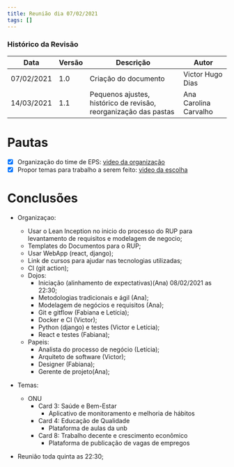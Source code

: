 ```yaml
---
title: Reunião dia 07/02/2021
tags: []
---
```


### Histórico da Revisão
| Data | Versão | Descrição | Autor |
|---|---|---|---|
| 07/02/2021| 1.0 |Criação do documento | Victor Hugo Dias |
| 14/03/2021| 1.1 |Pequenos ajustes, histórico de revisão, reorganização das pastas | Ana Carolina Carvalho |

# Pautas

- [X] Organização do time de EPS: [video da organização]()
- [X] Propor temas para trabalho a serem feito: [video da escolha]()

# Conclusões

* Organizaçao:
    * Usar o Lean Inception no inicio do processo do RUP para levantamento de requisitos e modelagem de negocio;
    * Templates do Documentos para o RUP;
    * Usar WebApp (react, django);
    * Link de cursos para ajudar nas tecnologias utilizadas;
    * CI (git action);
    * Dojos:
        * Iniciação (alinhamento de expectativas)(Ana) 08/02/2021 as 22:30;
        * Metodologias tradicionais e ágil (Ana);
        * Modelagem de negócios e requisitos (Ana);
        * Git e gitflow (Fabiana e Letícia);
        * Docker e CI (Victor);
        * Python (django) e testes (Victor e Letícia);
        * React e testes (Fabiana);
    * Papeis:
        * Analista do processo de negócio (Letícia);
        * Arquiteto de software (Victor);
        * Designer (Fabiana);
        * Gerente de projeto(Ana);
* Temas:
    * ONU
        * Card 3: Saúde e Bem-Estar
            * Aplicativo de monitoramento e melhoria de hábitos
        * Card 4: Educação de Qualidade
            * Plataforma de aulas da unb
        * Card 8: Trabalho decente e crescimento econômico
            * Plataforma de publicação de vagas de empregos

* Reunião toda quinta as 22:30;
